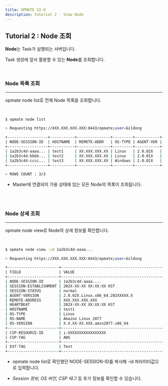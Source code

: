 ```yaml
---
title: OPMATE V2.0
description: Tutorial 2 - View Node
---
```


## Tutorial 2 : Node 조회

**Node**는 Task가 실행되는 서버입니다.

Task 생성에 앞서 활용할 수 있는 **Node**를 조회합니다.

<br>

### Node 목록 조회
- - -

<div><inline>opmate node list</inline>로 전체 Node 목록을 조회합니다.</div>

<br>

```bash

$ opmate node list

> Requesting https://XXX.XXX.XXX.XXX:8443/opmate;user=Gildong

+------------------+-----------+---------------+---------+-----------+-------------------------+
| NODE-SESSION-ID  | HOSTNAME  | REMOTE-ADDR   | OS-TYPE | AGENT-VER | HEARTBEAT               |
+------------------+-----------+---------------+---------+-----------+-------------------------+
| 1a2b3c4d-aaaa... | test1     | XX.XXX.XXX.XX | Linux   | 2.0.02X   | 202X-XX-XX XX:XX:XX KST |
| 1a2b3c4d-bbbb... | test2     | XX.XXX.XXX.XX | Linux   | 2.0.01X   | 202X-XX-XX XX:XX:XX KST |
| 1a2b3c4d-cccc... | test3     | XX.XXX.XXX.XX | Windows | 2.0.01X   | 202X-XX-XX XX:XX:XX KST |
+------------------+-----------+---------------+---------+-----------+-------------------------+

> ROWS COUNT : 3/3

```

- Master에 연결되어 가용 상태에 있는 모든 Node의 목록이 조회됩니다.

<br><br>

### Node 상세 조회
- - -

<div><inline>opmate node view</inline>로 Node의 상세 정보를 확인합니다.</div>

<br>

```bash

$ opmate node view -id 1a2b3c4d-aaaa...

> Requesting https://XXX.XXX.XXX.XXX:8443/opmate;user=Gildong

+-----------------------+----------------------------------------------------------------------+
| FIELD                 | VALUE                                                                |
+-----------------------+----------------------------------------------------------------------+
| NODE-SESSION-ID       | 1a2b3c4d-aaaa....                                                    |
| SESSION-ESTABLISHMENT | 202X-XX-XX XX:XX:XX KST                                              |
| SESSION-STATUS        | normal                                                               |
| AGENT-VERSION         | 2.0.02X.Linux.x86_64.202XXXXX.X                                      |
| REMOTE-ADDRESS        | XXX.XXX.XXX.XXX                                                      |
| HEARTBEAT             | 202X-XX-XX XX:XX:XX KST                                              |
| HOSTNAME              | test1                                                                |
| OS-TYPE               | Linux                                                                |
| OS-NAME               | Amazon Linux 2077                                                    |
| OS-VERSION            | X.X.XX-XX.XXX.amzn2077.x86_64                                        |
+-----------------------+----------------------------------------------------------------------+
| CSP-RESOURCE-ID       | i-XXXXXXXXXXXXXXXXX                                                  |
| CSP-TAG               | AWS                                                                  |
+-----------------------+----------------------------------------------------------------------+
| EXT-TAG               | Test                                                                 |
+-----------------------+----------------------------------------------------------------------+


```

- <div><inline>opmate node list</inline>로 확인했던 <inline>NODE-SESSION-ID</inline>를 복사해 <inline>-id</inline> 파라미터값으로 입력합니다.<div>

- _Session 정보, OS 버전, CSP 태그_ 등 추가 정보를 확인할 수 있습니다.